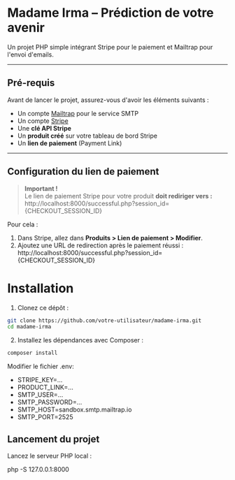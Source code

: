 # Madame Irma – Prédiction de votre avenir

Un projet PHP simple intégrant Stripe pour le paiement et Mailtrap pour l'envoi d'emails.

---

## Pré-requis

Avant de lancer le projet, assurez-vous d'avoir les éléments suivants :

- Un compte [Mailtrap](https://mailtrap.io/) pour le service SMTP
- Un compte [Stripe](https://dashboard.stripe.com/register)
- Une **clé API Stripe**
- Un **produit créé** sur votre tableau de bord Stripe
- Un **lien de paiement** (Payment Link)

---

## Configuration du lien de paiement

> **Important !**  
> Le lien de paiement Stripe pour votre produit **doit rediriger vers :**
> http://localhost:8000/successful.php?session_id={CHECKOUT_SESSION_ID}

Pour cela :

1. Dans Stripe, allez dans **Produits > Lien de paiement > Modifier**.
2. Ajoutez une URL de redirection après le paiement réussi :
   http://localhost:8000/successful.php?session_id={CHECKOUT_SESSION_ID}

# Installation

1. Clonez ce dépôt :

```bash
git clone https://github.com/votre-utilisateur/madame-irma.git
cd madame-irma
```

2. Installez les dépendances avec Composer :

```bash
composer install
```

Modifier le fichier .env:

- STRIPE_KEY=...
- PRODUCT_LINK=...
- SMTP_USER=...
- SMTP_PASSWORD=...
- SMTP_HOST=sandbox.smtp.mailtrap.io
- SMTP_PORT=2525

## Lancement du projet

Lancez le serveur PHP local :

php -S 127.0.0.1:8000
